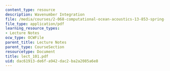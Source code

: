 ```yaml
---
content_type: resource
description: Wavenumber Integration
file: /media/courses/2-068-computational-ocean-acoustics-13-853-spring-2003/dac61913de6fa942dac2ba2a2085a6e8_lect_101.pdf
file_type: application/pdf
learning_resource_types:
- Lecture Notes
ocw_type: OCWFile
parent_title: Lecture Notes
parent_type: CourseSection
resourcetype: Document
title: lect_101.pdf
uid: dac61913-de6f-a942-dac2-ba2a2085a6e8
---
```

